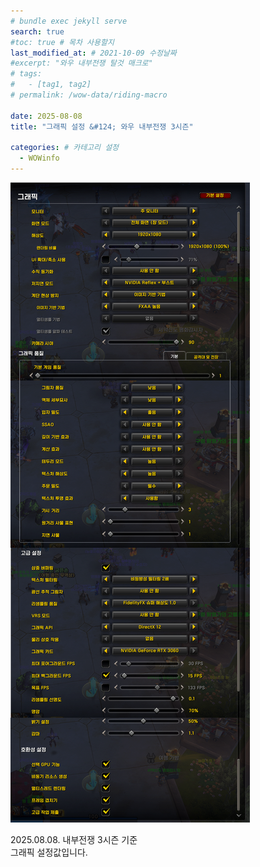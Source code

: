 ```yaml
---
# bundle exec jekyll serve
search: true
#toc: true # 목차 사용할지
last_modified_at: # 2021-10-09 수정날짜
#excerpt: "와우 내부전쟁 탈것 매크로"
# tags:
#   - [tag1, tag2]
# permalink: /wow-data/riding-macro

date: 2025-08-08
title: "그래픽 설정 &#124; 와우 내부전쟁 3시즌"

categories: # 카테고리 설정
  - WOWinfo
---
```

![alt text](/assets/img/wow/wowinfo/2025-08-08-wowinfo-graphic/1.webp)

2025.08.08. 내부전쟁 3시즌 기준  
그래픽 설정값입니다.